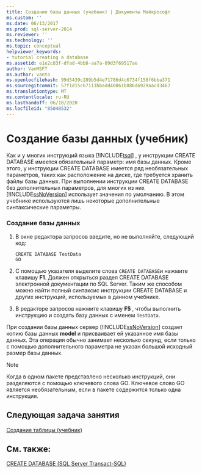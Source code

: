 ```yaml
---
title: Создание базы данных (учебник) | Документы Майкрософт
ms.custom: ''
ms.date: 06/13/2017
ms.prod: sql-server-2014
ms.reviewer: ''
ms.technology: ''
ms.topic: conceptual
helpviewer_keywords:
- tutorial creating a database
ms.assetid: e1e2c83f-dfad-4bb8-aa7a-09d3f69517ae
author: VanMSFT
ms.author: vanto
ms.openlocfilehash: 99d5439c289b5d4e71786d4c6734f158f6bba371
ms.sourcegitcommit: 57f1d15c67113bbadd40861b886d6929aacd3467
ms.translationtype: MT
ms.contentlocale: ru-RU
ms.lasthandoff: 06/18/2020
ms.locfileid: "85048532"
---
```

# <a name="creating-a-database-tutorial"></a>Создание базы данных (учебник)
  Как и у многих инструкций языка [!INCLUDE[tsql](../includes/tsql-md.md)] , у инструкции CREATE DATABASE имеется обязательный параметр: имя базы данных. Кроме этого, у инструкции CREATE DATABASE имеется ряд необязательных параметров, таких как расположение на диске, где требуется хранить файлы базы данных. При выполнении инструкции CREATE DATABASE без дополнительных параметров, для многих из них [!INCLUDE[ssNoVersion](../includes/ssnoversion-md.md)] использует значения по умолчанию. В этом учебнике используются лишь некоторые дополнительные синтаксические параметры.  
  
### <a name="to-create-a-database"></a>Создание базы данных  
  
1.  В окне редактора запросов введите, но не выполняйте, следующий код:  
  
    ```  
    CREATE DATABASE TestData  
    GO  
    ```  
  
2.  С помощью указателя выделите слова `CREATE DATABASE`и нажмите клавишу **F1**. Должен открыться раздел CREATE DATABASE электронной документации по SQL Server. Таким же способом можно найти полный синтаксис инструкции CREATE DATABASE и других инструкций, используемых в данном учебнике.  
  
3.  В редакторе запросов нажмите клавишу **F5** , чтобы выполнить инструкцию и создать базу данных с именем `TestData`.  
  
 При создании базы данных сервер [!INCLUDE[ssNoVersion](../includes/ssnoversion-md.md)] создает копию базы данных **model** и присваивает ей указанное имя базы данных. Эта операция обычно занимает несколько секунд, если только с помощью дополнительного параметра не указан большой исходный размер базы данных.  
  
> [!NOTE]  
>  Когда в одном пакете представлено несколько инструкций, они разделяются с помощью ключевого слова GO. Ключевое слово GO является необязательным, если в пакете содержится только одна инструкция.  
  
## <a name="next-task-in-lesson"></a>Следующая задача занятия  
 [Создание таблицы (учебник)](lesson-1-2-creating-a-table.md)  
  
## <a name="see-also"></a>См. также:  
 [CREATE DATABASE (SQL Server Transact-SQL)](/sql/t-sql/statements/create-database-sql-server-transact-sql)  
  
  
